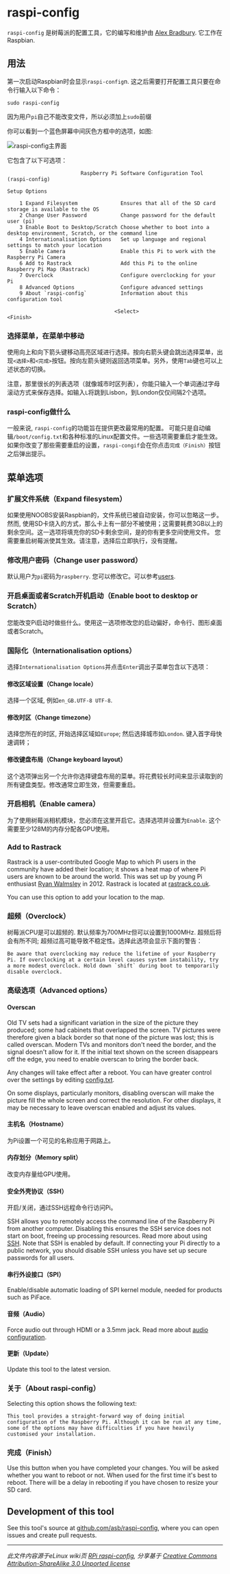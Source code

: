 # raspi-config

`raspi-config` 是树莓派的配置工具，它的编写和维护由 [Alex Bradbury](https://github.com/asb). 它工作在Raspbian.

<a name="usage"></a>
## 用法

第一次启动Raspbian时会显示`raspi-config`n. 这之后需要打开配置工具只要在命令行输入以下命令：

```
sudo raspi-config
```

因为用户`pi`自己不能改变文件，所以必须加上`sudo`前缀

你可以看到一个蓝色屏幕中间灰色方框中的选项，如图:

![raspi-config主界面](images/raspi-config.png)

它包含了以下可选项：

```
                        Raspberry Pi Software Configuration Tool (raspi-config)

Setup Options

    1 Expand Filesystem              Ensures that all of the SD card storage is available to the OS
    2 Change User Password           Change password for the default user (pi)
    3 Enable Boot to Desktop/Scratch Choose whether to boot into a desktop environment, Scratch, or the command line
    4 Internationalisation Options   Set up language and regional settings to match your location
    5 Enable Camera                  Enable this Pi to work with the Raspberry Pi Camera
    6 Add to Rastrack                Add this Pi to the online Raspberry Pi Map (Rastrack)
    7 Overclock                      Configure overclocking for your Pi
    8 Advanced Options               Configure advanced settings
    9 About `raspi-config`           Information about this configuration tool

                                   <Select>                                  <Finish>
```

### 选择菜单，在菜单中移动

使用向上和向下箭头键移动高亮区域进行选择。按向右箭头键会跳出选择菜单，出现`<选择>`和`<完成>`按钮。按向左箭头键则返回选项菜单。另外，使用`Tab`键也可以上述状态的切换。

注意，那里很长的列表选项（就像城市时区列表），你能只输入一个单词通过字母滚动方式来保存选择。如输入`L`将跳到Lisbon，到London仅仅间隔2个选项。

### raspi-config做什么

一般来说, `raspi-config`的功能旨在提供更改最常用的配置。 可能只是自动编辑`/boot/config.txt`和各种标准的Linux配置文件。一些选项需要重启才能生效。如果你改变了那些需要重启的设置，`raspi-congif`会在你点击`完成（Finish）`按钮之后弹出提示。

## 菜单选项

<a name="expand-filesystem"></a>
### 扩展文件系统（Expand filesystem）

如果使用NOOBS安装Raspbian的，文件系统已被自动安装，你可以忽略这一步。然而, 使用SD卡烧入的方式，那么卡上有一部分不被使用；这需要耗费3GB以上的剩余空间。这一选项将填充你的SD卡剩余空间，是的你有更多空间使用文件。 您需要重启树莓派使其生效。请注意，选择后立即执行，没有提醒。

<a name="change-user-password"></a>
### 修改用户密码（Change user password）

默认用户为`pi`密码为`raspberry`. 您可以修改它。可以参考[users](../linux/usage/users.md).

<a name="change-boot-to-desktop"></a>
### 开启桌面或者Scratch开机启动（Enable boot to desktop or Scratch）

您能改变Pi启动时做些什么。使用这一选项修改您的启动偏好，命令行、图形桌面或者Scratch。

### 国际化（Internationalisation options）

选择`Internationalisation Options`并点击`Enter`调出子菜单包含以下选项：

<a name="change-locale"></a>
#### 修改区域设置（Change locale）

选择一个区域, 例如`en_GB.UTF-8 UTF-8`.

<a name="change-timezone"></a>
#### 修改时区（Change timezone）

选择您所在的时区, 开始选择区域如`Europe`; 然后选择城市如`London`. 键入首字母快速调转；

<a name="change-keyboard-layout"></a>
#### 修改键盘布局（Change keyboard layout）

这个选项弹出另一个允许你选择键盘布局的菜单。将花费较长时间来显示读取到的所有键盘类型。修改通常立即生效，但需要重启。

<a name="enable-camera"></a>
### 开启相机（Enable camera）

为了使用树莓派相机模块，您必须在这里开启它。选择选项并设置为`Enable`. 这个需要至少128M的内存分配各GPU使用。

<a name="add-to-rastrack"></a>
### Add to Rastrack

Rastrack is a user-contributed Google Map to which Pi users in the community have added their location; it shows a heat map of where Pi users are known to be around the world. This was set up by young Pi enthusiast [Ryan Walmsley](http://ryanteck.uk/) in 2012. Rastrack is located at [rastrack.co.uk](http://rastrack.co.uk/).

You can use this option to add your location to the map.

<a name="overclock"></a>
### 超频（Overclock）

树莓派CPU是可以超频的. 默认频率为700MHz但可以设置到1000MHz. 超频后将会有所不同; 超频过高可能导致不稳定性。选择此选项会显示下面的警告：

```
Be aware that overclocking may reduce the lifetime of your Raspberry Pi. If overclocking at a certain level causes system instability, try a more modest overclock. Hold down `shift` during boot to temporarily disable overclock.
```

### 高级选项（Advanced options）

<a name="overscan"></a>
#### Overscan

Old TV sets had a significant variation in the size of the picture they produced; some had cabinets that overlapped the screen. TV pictures were therefore given a black border so that none of the picture was lost; this is called overscan. Modern TVs and monitors don't need the border, and the signal doesn't allow for it. If the initial text shown on the screen disappears off the edge, you need to enable overscan to bring the border back.

Any changes will take effect after a reboot. You can have greater control over the settings by editing [config.txt](config-txt.md).

On some displays, particularly monitors, disabling overscan will make the picture fill the whole screen and correct the resolution. For other displays, it may be necessary to leave overscan enabled and adjust its values.

<a name="hostname"></a>
#### 主机名（Hostname）

为Pi设置一个可见的名称应用于网路上。

<a name="memory-split"></a>
#### 内存划分（Memory split）

改变内存量给GPU使用。

<a name="ssh"></a>
#### 安全外壳协议（SSH）

开启/关闭，通过SSH远程命令行访问Pi。

SSH allows you to remotely access the command line of the Raspberry Pi from another computer. Disabling this ensures the SSH service does not start on boot, freeing up processing resources. Read more about using [SSH](../remote-access/ssh/README.md). Note that SSH is enabled by default. If connecting your Pi directly to a public network, you should disable SSH unless you have set up secure passwords for all users.

<a name="spi"></a>
#### 串行外设接口（SPI）

Enable/disable automatic loading of SPI kernel module, needed for products such as PiFace.

<a name="audio"></a>
#### 音频（Audio）

Force audio out through HDMI or a 3.5mm jack. Read more about [audio configuration](audio-config.md).

<a name="update"></a>
#### 更新（Update）

Update this tool to the latest version.

<a name="about"></a>
### 关于（About raspi-config）

Selecting this option shows the following text:

```
This tool provides a straight-forward way of doing initial configuration of the Raspberry Pi. Although it can be run at any time, some of the options may have difficulties if you have heavily customised your installation.
```

<a name="finish"></a>
### 完成（Finish）

Use this button when you have completed your changes. You will be asked whether you want to reboot or not. When used for the first time it's best to reboot. There will be a delay in rebooting if you have chosen to resize your SD card.

## Development of this tool

See this tool's source at [github.com/asb/raspi-config](https://github.com/asb/raspi-config), where you can open issues and create pull requests.

---

*此文件内容源于eLinux wiki页 [RPi raspi-config](http://elinux.org/RPi_raspi-config), 分享基于 [Creative Commons Attribution-ShareAlike 3.0 Unported license](http://creativecommons.org/licenses/by-sa/3.0/)*

